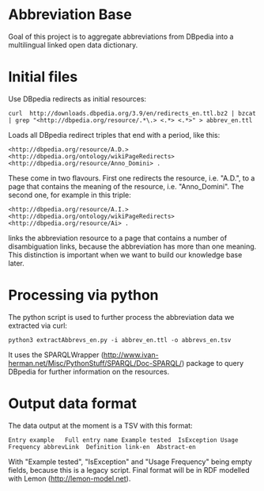 Abbreviation Base
=================

Goal of this project is to aggregate abbreviations from DBpedia into a multilingual linked open data dictionary.


# Initial files

Use DBpedia redirects as initial resources:

```
curl  http://downloads.dbpedia.org/3.9/en/redirects_en.ttl.bz2 | bzcat | grep "<http://dbpedia.org/resource/.*\.> <.*> <.*>" > abbrev_en.ttl
```

Loads all DBpedia redirect triples that end with a period, like this:

```
<http://dbpedia.org/resource/A.D.> <http://dbpedia.org/ontology/wikiPageRedirects> <http://dbpedia.org/resource/Anno_Domini> .
```

These come in two flavours. First one redirects the resource, i.e. "A.D.", to a page that contains the meaning of the resource, i.e. "Anno_Domini". The second one, for example in this triple:

```
<http://dbpedia.org/resource/A.I.> <http://dbpedia.org/ontology/wikiPageRedirects> <http://dbpedia.org/resource/Ai> .
```

links the abbreviation resource to a page that contains a number of disambiguation links, because the abbreviation has more than one meaning. This distinction is important when we want to build our knowledge base later.

# Processing via python

The python script is used to further process the abbreviation data we extracted via curl:

```
python3 extractAbbrevs_en.py -i abbrev_en.ttl -o abbrevs_en.tsv
```

It uses the SPARQLWrapper (http://www.ivan-herman.net/Misc/PythonStuff/SPARQL/Doc-SPARQL/) package to query DBpedia for further information on the resources.

# Output data format

The data output at the moment is a TSV with this format:

```
Entry example	Full entry name	Example tested	IsException	Usage Frequency	abbrevLink	Definition link-en	Abstract-en
```

With "Example tested", "IsException" and "Usage Frequency" being empty fields, because this is a legacy script. Final format will be in RDF modelled with Lemon (http://lemon-model.net).
